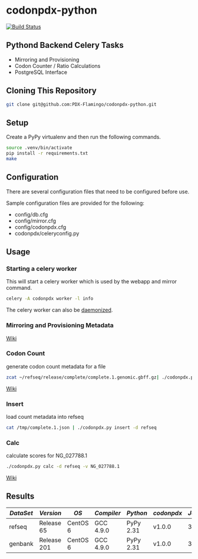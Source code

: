 codonpdx-python
===============

[![Build Status](https://travis-ci.org/PDX-Flamingo/codonpdx-python.svg?branch=master)](https://travis-ci.org/PDX-Flamingo/codonpdx-python)

Pythond Backend Celery Tasks
---
- Mirroring and Provisioning
- Codon Counter / Ratio Calculations
- PostgreSQL Interface

Cloning This Repository
-----------------------

```bash
git clone git@github.com:PDX-Flamingo/codonpdx-python.git
```

Setup
-----

Create a PyPy virtualenv and then run the following commands.

```bash
source .venv/bin/activate
pip install -r requirements.txt
make
```

Configuration
-------------

There are several configuration files that need to be configured before use.

Sample configuration files are provided for the following:

* config/db.cfg
* config/mirror.cfg
* config/codonpdx.cfg
* codonpdx/celeryconfig.py

Usage
-------

### Starting a celery worker

This will start a celery worker which is used by the webapp and mirror command.

```bash
celery -A codonpdx worker -l info
```

The celery worker can also be [daemonized](http://celery.readthedocs.org/en/latest/tutorials/daemonizing.html).

### Mirroring and Provisioning Metadata

[Wiki](https://github.com/PDX-Flamingo/codonpdx-python/wiki/CodonPDX-command-line-usage)

### Codon Count

generate codon count metadata for a file

```bash
zcat ~/refseq/release/complete/complete.1.genomic.gbff.gz| ./codonpdx.py count -f genbank > /tmp/complete.1.json
```

[Wiki](https://github.com/PDX-Flamingo/codonpdx-python/wiki/CounterC)

### Insert

load count metadata into refseq

```bash
cat /tmp/complete.1.json | ./codonpdx.py insert -d refseq
```

### Calc

calculate scores for NG_027788.1

```bash
./codonpdx.py calc -d refseq -v NG_027788.1
```
[Wiki](https://github.com/PDX-Flamingo/codonpdx-python/wiki/Score-Calculation-Algorithm)


Results
--------

| *DataSet* | *Version* | *OS* | *Compiler* | *Python* | *codonpdx* | *Jobs* | *Time* | 
|-----------|-----------|------|------------|----------|------------|--------|--------|
| refseq  | Release 65 | CentOS 6 | GCC 4.9.0 | PyPy 2.31 | v1.0.0 | 32 | 12.35 minutes |
| genbank | Release 201 | CentOS 6 | GCC 4.9.0 | PyPy 2.31 | v1.0.0| 32 | 95.20 minutes |
